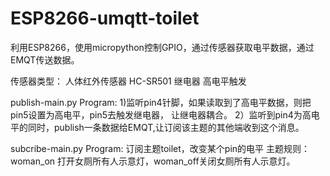 # ESP8266-umqtt-toilet
利用ESP8266，使用micropython控制GPIO，通过传感器获取电平数据，通过EMQT传送数据。

传感器类型：
人体红外传感器 HC-SR501
继电器  高电平触发

publish-main.py Program: 
  1)监听pin4针脚，如果读取到了高电平数据，则把pin5设置为高电平，pin5去触发继电器，
  让继电器耦合。
  2）监听到pin4为高电平的同时，publish一条数据给EMQT,让订阅该主题的其他端收到这个消息。


subcribe-main.py Program:
  订阅主题toilet，改变某个pin的电平
  主题规则：woman_on 打开女厕所有人示意灯，woman_off关闭女厕所有人示意灯。
